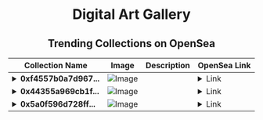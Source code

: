 <div align="center">

# Digital Art Gallery

## Trending Collections on OpenSea

| Collection Name                       | Image                                                                                     | Description                       | OpenSea Link                                                                                          |
|---------------------------------------|-------------------------------------------------------------------------------------------|-----------------------------------|--------------------------------------------------------------------------------------------------------|
| **<details><summary>0xf4557b0a7d967...</summary>0xf4557b0a7d96772dd4a40c704cd42b19fd24348e</details>** | ![Image](https://i2.seadn.io/optimism/0x2b4af402b907327489273847f7ee3b7c9a3b1187/9ae436df9b76bc38bc7163286d56c5/509ae436df9b76bc38bc7163286d56c5.png?w=200&auto=format) |  | <details><summary>Link</summary>[0xf4557b0a7d96772dd4a40c704cd42b19fd24348e](https://opensea.io/collection/0xf4557b0a7d96772dd4a40c704cd42b19fd24348e)</details> |
| **<details><summary>0x44355a969cb1f...</summary>0x44355a969cb1fa637170d8c3a832ced2ca067c5a</details>** | ![Image](https://i2.seadn.io/optimism/0x2b4af402b907327489273847f7ee3b7c9a3b1187/9ae436df9b76bc38bc7163286d56c5/509ae436df9b76bc38bc7163286d56c5.png?w=200&auto=format) |  | <details><summary>Link</summary>[0x44355a969cb1fa637170d8c3a832ced2ca067c5a](https://opensea.io/collection/0x44355a969cb1fa637170d8c3a832ced2ca067c5a)</details> |
| **<details><summary>0x5a0f596d728ff...</summary>0x5a0f596d728ff0bd5dc10336b7552932231543ee</details>** | ![Image](https://i2.seadn.io/optimism/0x2b4af402b907327489273847f7ee3b7c9a3b1187/9ae436df9b76bc38bc7163286d56c5/509ae436df9b76bc38bc7163286d56c5.png?w=200&auto=format) |  | <details><summary>Link</summary>[0x5a0f596d728ff0bd5dc10336b7552932231543ee](https://opensea.io/collection/0x5a0f596d728ff0bd5dc10336b7552932231543ee)</details> |

</div>
